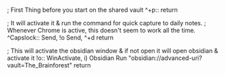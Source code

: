 ; First Thing before you start on the shared vault
^+p::
return


; It will activate it & run the command for quick capture to daily notes.
; Whenever Chrome is active, this doesn't seem to work all the time.
^Capslock::
Send, !o
Send, ^+d
return



; This will activate the obsidian window & if not open it will open obsidian & activate it
!o::
WinActivate, i) Obsidian
Run "obsidian://advanced-uri?vault=The_Brainforest"
return